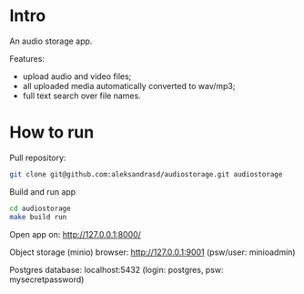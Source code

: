 

# Intro

An audio storage app.  

Features: 

* upload audio and video files; 
* all uploaded media automatically converted to wav/mp3;
* full text search over file names.


# How to run

Pull repository:

```bash
git clone git@github.com:aleksandrasd/audiostorage.git audiostorage
```

Build and run app

```bash
cd audiostorage
make build run
```

Open app on: http://127.0.0.1:8000/

Object storage (minio) browser: http://127.0.0.1:9001 (psw/user: minioadmin)

Postgres database: localhost:5432 (login: postgres, psw: mysecretpassword)